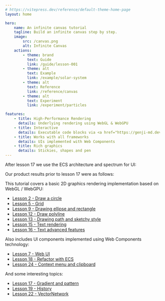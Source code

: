 ```yaml
---
# https://vitepress.dev/reference/default-theme-home-page
layout: home

hero:
    name: An infinite canvas tutorial
    tagline: Build an infinite canvas step by step.
    image:
        src: /canvas.png
        alt: Infinite Canvas
    actions:
        - theme: brand
          text: Guide
          link: /guide/lesson-001
        - theme: alt
          text: Example
          link: /example/solar-system
        - theme: alt
          text: Reference
          link: /reference/canvas
        - theme: alt
          text: Experiment
          link: /experiment/particles

features:
    - title: High-Performance Rendering
      details: Underlying rendering using WebGL & WebGPU
    - title: Interactive
      details: Executable code blocks via <a href="https://genji-md.dev">genji</a>
    - title: Works with all frameworks
      details: UIs implemented with Web Components
    - title: Rich graphics
      details: Stickies, shapes and pen
---
```


<script setup>
import WebGL from './components/WebGL.vue'
import WhenCanvasMeetsChat from './components/WhenCanvasMeetsChat.vue'
</script>

After lesson 17 we use the ECS architecture and spectrum for UI:

<WhenCanvasMeetsChat />

Our product results prior to lesson 17 were as follows:

<WebGL />

This tutorial covers a basic 2D graphics rendering implementation based on WebGL / WebGPU:

-   [Lesson 2 - Draw a circle]
-   [Lesson 5 - Grid]
-   [Lesson 9 - Drawing ellipse and rectangle]
-   [Lesson 12 - Draw polyline]
-   [Lesson 13 - Drawing path and sketchy style]
-   [Lesson 15 - Text rendering]
-   [Lesson 16 - Text advanced features]

Also includes UI components implemented using Web Components technology:

-   [Lesson 7 - Web UI]
-   [Lesson 18 - Refactor with ECS]
-   [Lesson 24 - Context menu and clipboard]

And some interesting topics:

-   [Lesson 17 - Gradient and pattern]
-   [Lesson 19 - History]
-   [Lesson 22 - VectorNetwork]

[Lesson 2 - Draw a circle]: /guide/lesson-002
[Lesson 5 - Grid]: /guide/lesson-005
[Lesson 9 - Drawing ellipse and rectangle]: /guide/lesson-009
[Lesson 12 - Draw polyline]: /guide/lesson-012
[Lesson 13 - Drawing path and sketchy style]: /guide/lesson-013
[Lesson 15 - Text rendering]: /guide/lesson-015
[Lesson 16 - Text advanced features]: /guide/lesson-016
[Lesson 7 - Web UI]: /guide/lesson-007
[Lesson 18 - Refactor with ECS]: /guide/lesson-018
[Lesson 19 - History]: /guide/lesson-019
[Lesson 24 - Context menu and clipboard]: /guide/lesson-024
[Lesson 22 - VectorNetwork]: /guide/lesson-022
[Lesson 17 - Gradient and pattern]: /guide/lesson-017
